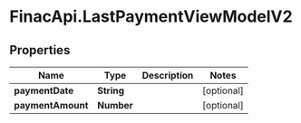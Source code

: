 # FinacApi.LastPaymentViewModelV2

## Properties
Name | Type | Description | Notes
------------ | ------------- | ------------- | -------------
**paymentDate** | **String** |  | [optional] 
**paymentAmount** | **Number** |  | [optional] 
